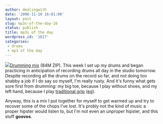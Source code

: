 ```yaml
---
author: dealingwith
date: '2006-11-10 16:01:00'
layout: post
slug: mp3s-of-the-day-16
status: publish
title: mp3s of the day
wordpress_id: '1817'
categories:
 - drums
 - mp3 of the day
---
```


[![][1]Drumming mix][2] (84M ZIP). This week I set up my drums and began
practicing in anticipation of recording drums all day in the studio tomorrow.
Despite recording all the drums on the record so far, and not doing too shabby
a job if I do say so myself, I'm really rusty. And it's funny what gets sore
first from drumming: my big toe, because I play without shoes, and my left
hand, because I play [traditional grip][3] ([eg][4]).

Anyway, this is a mix I put together for myself to get warmed up and try to
recover some of the chops I've lost. It's probly not the kind of music a
proper hipster would listen to, but I'm not even an unproper hipster, and this
stuff **gooves**.

   [1]: http://www.23hq.com/dealingwith/photo/1383659/mblog

   [2]: http://daniel.iaspiretonothing.com/blog/files/2006/11/drum%20songs.zip

   [3]: http://en.wikipedia.org/wiki/Traditional_grip

   [4]: http://www.flickr.com/photos/dealingwith/150562184/

